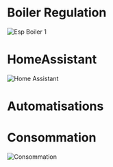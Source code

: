 # Boiler Regulation
![‎Esp Boiler ‎1](https://github.com/UltraFlashers/Boiler_Regulation_PV-Heater_Esphome/assets/139003033/a1a48918-47b5-4895-9dd0-8849d2cd91cc)

# HomeAssistant
![Home Assistant](https://github.com/UltraFlashers/Boiler_Regulation_PV-Heater_Esphome/assets/139003033/25fc2ad4-d40c-49b6-9de0-cb4dd5898dea)
# Automatisations

# Consommation
![Consommation](https://github.com/UltraFlashers/Boiler_Regulation_PV-Heater_Esphome/assets/139003033/0f57778e-e488-4fa1-9aae-579bf16b3310)






